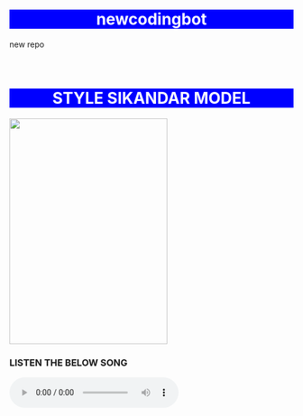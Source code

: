 # newcodingbot
new repo
<html>
<head>
<br/>
<style>
h1{background-color:blue;color:white;text-align:center;}
</style>
</head>
<body>
<h1>STYLE SIKANDAR MODEL</h1>
<img src="A:\saad.jpg" height=400 width=280/>
<h3>LISTEN THE BELOW SONG</h3>
<audio controls>
<source src="A:\saad audio.mp3"/>
</audio>
</body>
</html>
